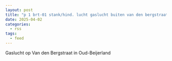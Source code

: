 ```yaml
---
layout: post
title: "p 1 brt-01 stank/hind. lucht gaslucht buiten van den bergstraat oud-beijerland 185431"
date: 2025-04-02
categories: 
  - rss
tags: 
  - feed
---
```


Gaslucht op Van den Bergstraat in Oud-Beijerland
